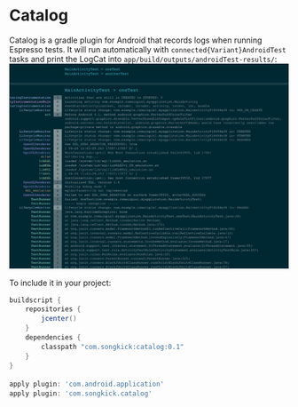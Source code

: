 # Catalog

Catalog is a gradle plugin for Android that records logs when running Espresso tests.
It will run automatically with `connected{Variant}AndroidTest` tasks and print the LogCat into `app/build/outputs/androidTest-results/`:
![](screenshot.png)

To include it in your project:
```gradle
buildscript {
    repositories {
        jcenter()
    }
    dependencies {
        classpath "com.songkick:catalog:0.1"
    }
}

apply plugin: 'com.android.application'
apply plugin: 'com.songkick.catalog'
```